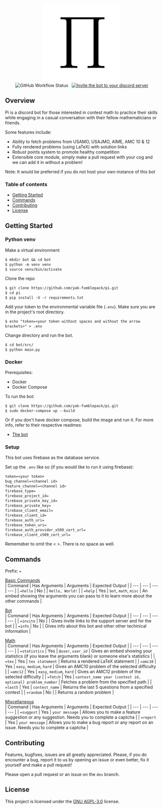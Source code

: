 <div align="center">
  <img src="./Pi.png" alt="" width="256">
  <br>
  <img alt="GitHub Workflow Status" src="https://img.shields.io/github/workflow/status/yak-fumblepack/pi/Build?style=plastic">
  <img src="https://img.shields.io/github/license/yak-fumblepack/pi?style=plastic" alt="">
  <img src="https://img.shields.io/badge/code%20style-black-000000.svg?style=plastic" alt="">
  <a href="https://discord.com/api/oauth2/authorize?client_id=842500814625832990&permissions=0&scope=bot"><img src="https://img.shields.io/badge/Invite-7289DA?style=plastic&logo=discord&logoColor=white" alt="Invite the bot to your discord server"></a>
</div>

## Overview

Pi is a discord bot for those interested in contest math to practice their skills while engaging in a casual conversation with their fellow mathematicians or friends. 

Some features include: 

- Ability to fetch problems from USAMO, USAJMO, AIME, AMC 10 & 12
- Fully rendered problems (using LaTeX) with solution links
- Robust points system to promote healthy competition
- Extensible core module, simply make a pull request with your cog and we can add it in without a problem!

Note: It would be preferred if you do not host your own instance of this bot

### Table of contents
- [Getting Started](#getting-started)
- [Commands](#commands)
- [Contributing](#contributing)
- [License](#license)

## Getting Started

### Python venv

Make a virtual environment

```shell
$ mkdir bot && cd bot
$ python -m venv venv
$ source venv/bin/activate
```

Clone the repo

```shell
$ git clone https://github.com/yak-fumblepack/pi.git
$ cd pi
$ pip install -U -r requirements.txt
```

Add your token to the environmental variable file (`.env`). Make sure you are in the project's root directory.

```shell
$ echo "token=<your token without spaces and without the arrow brackets>" > .env
```

Change directory and run the bot.

```shell
$ cd bot/src/
$ python main.py
```

### Docker

Prerequisites:
- Docker
- Docker Compose

To run the bot:

```shell
$ git clone https://github.com/yak-fumblepack/pi.git
$ sudo docker-compose up --build
```

Or if you don't have docker compose, build the image and run it. For more info, refer to their respective readmes:
- [The bot](https://github.com/yak-fumblepack/pi/tree/rewrite/bot)


### Setup 

This bot uses firebase as the database service. 

Set up the `.env` like so (if you would like to run it using firebase):

```
token=<your token>
bug_channel=<channel id>
feature_channel=<channel id>
firebase_type=
firebase_project_id=
firebase_private_key_id=
firebase_private_key=
firebase_client_email=
firebase_client_id=
firebase_auth_uri=
firebase_token_uri=
firebase_auth_provider_x509_cert_url=
firebase_client_x509_cert_url=
```

Rememeber to omit the < >. There is no space as well.

## Commands

Prefix: `=`

<u>Basic Commands</u>
<br>
| Command | Has Arguments | Arguments | Expected Output |
| --- | --- | --- | --- |
| `=hello` | No |  | `Hello, World!` |
| `=help` | Yes | `bot`, `math`, `misc` | An embed showing the arguments you can pass to it to learn more about the other commands |

<u>Bot</u>
<br>
| Command | Has Arguments | Arguments | Expected Output |
| --- | --- | --- | --- |
| `=invite` | No |  | Gives invite links to the support server and for the bot |
| `=info` | No |  | Gives info about this bot and other other techinical information |

<u>Math</u>
<br>
| Command | Has Arguments | Arguments | Expected Output |
| --- | --- | --- | --- |
| `=statistics` | Yes | `@user`, `user_id` | Gives an embed showing your statistics (if you leave the arguments blank) or someone else's statistics |
| `=tex` | Yes | `tex statement` | Returns a rendered LaTeX statement |
| `=amc10` | Yes | `easy`, `medium`, `hard` | Gives an AMC10 problem of the selected difficulty |
| `=amc12` | Yes | `easy`, `medium`, `hard` | Gives an AMC12 problem of the selected difficulty |
| `=fetch` | Yes | `contest_name year [contest id, optional] problem_number` | Fetches a problem from the specified path |
| `=last5` | Yes | `contest_name` | Returns the last 5 questions from a specified contest |
| `=random` | No |  | Returns a random problem |

<u>Miscellaneous</u>
<br>
| Command | Has Arguments | Arguments | Expected Output |
| --- | --- | --- | --- |
| `=suggest` | Yes | `your message` | Allows you to make a feature suggestion or any suggestion. Needs you to complete a captcha |
| `=report` | Yes | `your message` | Allows you to make a bug report or any report on an issue. Needs you to complete a captcha |

## Contributing

Features, bugfixes, issues are all greatly appreciated. Please, if you do encounter a bug, report it to us by opening an issue or even better, fix it yourself and make a pull request! 

Please open a pull request or an issue on the `dev` branch.

## License
This project is licensed under the [GNU AGPL-3.0](https://www.gnu.org/licenses/agpl-3.0.txt) license.